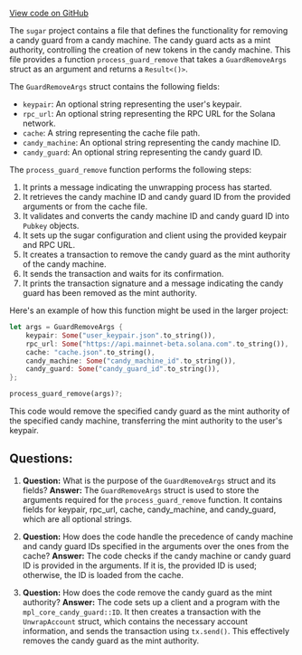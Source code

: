 [View code on GitHub](https://github.com/metaplex-foundation/sugar/src/guard/remove.rs)

The `sugar` project contains a file that defines the functionality for removing a candy guard from a candy machine. The candy guard acts as a mint authority, controlling the creation of new tokens in the candy machine. This file provides a function `process_guard_remove` that takes a `GuardRemoveArgs` struct as an argument and returns a `Result<()>`.

The `GuardRemoveArgs` struct contains the following fields:

- `keypair`: An optional string representing the user's keypair.
- `rpc_url`: An optional string representing the RPC URL for the Solana network.
- `cache`: A string representing the cache file path.
- `candy_machine`: An optional string representing the candy machine ID.
- `candy_guard`: An optional string representing the candy guard ID.

The `process_guard_remove` function performs the following steps:

1. It prints a message indicating the unwrapping process has started.
2. It retrieves the candy machine ID and candy guard ID from the provided arguments or from the cache file.
3. It validates and converts the candy machine ID and candy guard ID into `Pubkey` objects.
4. It sets up the sugar configuration and client using the provided keypair and RPC URL.
5. It creates a transaction to remove the candy guard as the mint authority of the candy machine.
6. It sends the transaction and waits for its confirmation.
7. It prints the transaction signature and a message indicating the candy guard has been removed as the mint authority.

Here's an example of how this function might be used in the larger project:

```rust
let args = GuardRemoveArgs {
    keypair: Some("user_keypair.json".to_string()),
    rpc_url: Some("https://api.mainnet-beta.solana.com".to_string()),
    cache: "cache.json".to_string(),
    candy_machine: Some("candy_machine_id".to_string()),
    candy_guard: Some("candy_guard_id".to_string()),
};

process_guard_remove(args)?;
```

This code would remove the specified candy guard as the mint authority of the specified candy machine, transferring the mint authority to the user's keypair.

## Questions:

1. **Question:** What is the purpose of the `GuardRemoveArgs` struct and its fields?
   **Answer:** The `GuardRemoveArgs` struct is used to store the arguments required for the `process_guard_remove` function. It contains fields for keypair, rpc_url, cache, candy_machine, and candy_guard, which are all optional strings.

2. **Question:** How does the code handle the precedence of candy machine and candy guard IDs specified in the arguments over the ones from the cache?
   **Answer:** The code checks if the candy machine or candy guard ID is provided in the arguments. If it is, the provided ID is used; otherwise, the ID is loaded from the cache.

3. **Question:** How does the code remove the candy guard as the mint authority?
   **Answer:** The code sets up a client and a program with the `mpl_core_candy_guard::ID`. It then creates a transaction with the `UnwrapAccount` struct, which contains the necessary account information, and sends the transaction using `tx.send()`. This effectively removes the candy guard as the mint authority.
